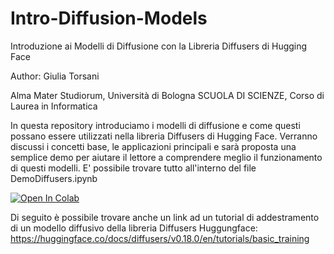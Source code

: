 # Intro-Diffusion-Models
Introduzione ai Modelli di Diffusione con la Libreria Diffusers di Hugging Face

Author: Giulia Torsani

Alma Mater Studiorum, Università di Bologna  SCUOLA DI SCIENZE, Corso di Laurea in Informatica

In questa repository introduciamo i modelli di diffusione e come questi possano essere utilizzati nella libreria Diffusers di Hugging Face. Verranno discussi i concetti base, le applicazioni principali e sarà proposta una semplice demo per aiutare il lettore a comprendere meglio il funzionamento di questi modelli.
E' possibile trovare tutto all'interno del file DemoDiffusers.ipynb

[![Open In Colab](https://colab.research.google.com/assets/colab-badge.svg)](https://colab.research.google.com/github/giulia-t/Intro-Diffusion-Models/blob/main/DemoDiffusers.ipynb)

Di seguito è possibile trovare anche un link ad un tutorial di addestramento di un modello diffusivo della libreria Diffusers Huggungface: 
https://huggingface.co/docs/diffusers/v0.18.0/en/tutorials/basic_training 
